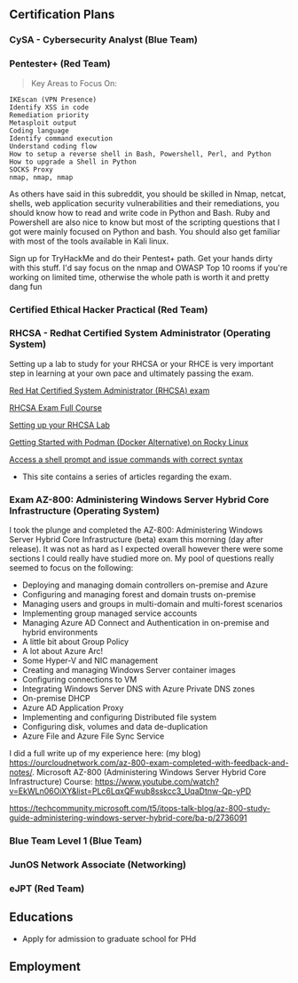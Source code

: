 ## Certification Plans

### CySA - Cybersecurity Analyst (Blue Team)
### Pentester+ (Red Team)
> Key Areas to Focus On:

    IKEscan (VPN Presence)
    Identify XSS in code
    Remediation priority
    Metasploit output
    Coding language
    Identify command execution
    Understand coding flow
    How to setup a reverse shell in Bash, Powershell, Perl, and Python
    How to upgrade a Shell in Python
    SOCKS Proxy
    nmap, nmap, nmap
    
As others have said in this subreddit, you should be skilled in Nmap, netcat, shells, web application security vulnerabilities and their remediations, you should know how to read and write code in Python and Bash. Ruby and Powershell are also nice to know but most of the scripting questions that I got were mainly focused on Python and bash. You should also get familiar with most of the tools available in Kali linux.

Sign up for TryHackMe and do their Pentest+ path. Get your hands dirty with this stuff. I'd say focus on the nmap and OWASP Top 10 rooms if you're working on limited time, otherwise the whole path is worth it and pretty dang fun

### Certified Ethical Hacker Practical (Red Team)
### RHCSA - Redhat Certified System Administrator (Operating System)
Setting up a lab to study for your RHCSA  or your RHCE is very important step in learning at your own pace and ultimately passing the exam.

[Red Hat Certified System Administrator (RHCSA) exam ](https://www.redhat.com/en/services/training/ex200-red-hat-certified-system-administrator-rhcsa-exam?section=Objectives)

[RHCSA Exam Full Course](https://www.youtube.com/playlist?list=PLlr7wO747mNrUoTuXhZ0REJw3hL4oWvLm)

[Setting up your RHCSA Lab](https://linuxvaults.com/rhcsa-lab-setup/)

[Getting Started with Podman (Docker Alternative) on Rocky Linux](https://www.howtoforge.com/getting-started-with-podman-on-rocky-linux/)

[Access a shell prompt and issue commands with correct syntax](https://thetechcorner.org/?p=659)
* This site contains a series of articles regarding the exam.
### Exam AZ-800: Administering Windows Server Hybrid Core Infrastructure (Operating System)
I took the plunge and completed the AZ-800: Administering Windows Server Hybrid Core Infrastructure (beta) exam this morning (day after release). It was not as hard as I expected overall however there were some sections I could really have studied more on. My pool of questions really seemed to focus on the following:

* Deploying and managing domain controllers on-premise and Azure
* Configuring and managing forest and domain trusts on-premise
* Managing users and groups in multi-domain and multi-forest scenarios 
* Implementing group managed service accounts
* Managing Azure AD Connect and Authentication in on-premise and hybrid environments
* A little bit about Group Policy
* A lot about Azure Arc!
* Some Hyper-V and NIC management
* Creating and managing Windows Server container images
* Configuring connections to VM
* Integrating Windows Server DNS with Azure Private DNS zones
* On-premise DHCP
* Azure AD Application Proxy
* Implementing and configuring Distributed file system
* Configuring disk, volumes and data de-duplication
* Azure File and Azure File Sync Service

I did a full write up of my experience here: (my blog) https://ourcloudnetwork.com/az-800-exam-completed-with-feedback-and-notes/.
Microsoft AZ-800 (Administering Windows Server Hybrid Core Infrastructure) Course: https://www.youtube.com/watch?v=EkWLn06OiXY&list=PLc6LqxQFwub8sskcc3_UqaDtnw-Qp-yPD

https://techcommunity.microsoft.com/t5/itops-talk-blog/az-800-study-guide-administering-windows-server-hybrid-core/ba-p/2736091
### Blue Team Level 1 (Blue Team)
### JunOS Network Associate (Networking)
### eJPT (Red Team)

## Educations

* Apply for admission to graduate school for PHd

## Employment
